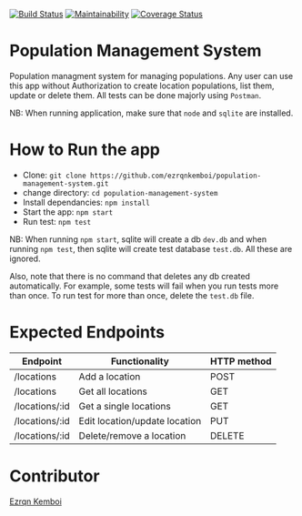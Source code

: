 [![Build Status](https://travis-ci.org/ezrqnkemboi/population-management-system.svg?branch=master)](https://travis-ci.org/ezrqnkemboi/population-management-system)
[![Maintainability](https://api.codeclimate.com/v1/badges/0eeac37a33c486841617/maintainability)](https://codeclimate.com/github/ezrqnkemboi/population-management-system/maintainability)
[![Coverage Status](https://coveralls.io/repos/github/ezrqnkemboi/population-management-system/badge.svg?branch=master)](https://coveralls.io/github/ezrqnkemboi/population-management-system?branch=master)

# Population Management System

Population managment system for managing populations. 
Any user can use this app without Authorization to create location populations, list them, update or delete them. 
All tests can be done majorly using `Postman`. 

NB: When running application, make sure that `node` and `sqlite` are installed. 

# How to Run the app

- Clone: `git clone https://github.com/ezrqnkemboi/population-management-system.git`
- change directory: `cd population-management-system`
- Install dependancies: `npm install`
- Start the app: `npm start`
- Run test: `npm test`

NB: When running `npm start`, sqlite will create a db `dev.db` and when running `npm test`, then sqlite will create test database `test.db`. 
All these are ignored. 

Also, note that there is no command that deletes any db created automatically. For example, some tests will fail when you run tests more than once. To run test for more than once, delete the `test.db` file. 

# Expected Endpoints

|Endpoint                            | Functionality                    |HTTP method 
|------------------------------------|----------------------------------|-------------
|/locations                       |Add a location                       |POST        
|/locations  |Get all locations   |GET 
|/locations/:id               |Get a single locations        |GET 
|/locations/:id                 |Edit location/update location       |PUT   
|/locations/:id             |Delete/remove a location                   |DELETE

# Contributor 

[Ezrqn Kemboi](https://github.com/ezrqnkemboi)